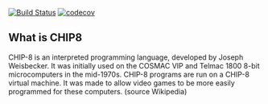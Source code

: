 [![Build Status](https://travis-ci.org/Panky-codes/CHIP8.svg?branch=master)](https://travis-ci.org/Panky-codes/CHIP8)
[![codecov](https://codecov.io/gh/Panky-codes/CHIP8/branch/master/graph/badge.svg)](https://codecov.io/gh/Panky-codes/CHIP8)
## What is CHIP8
CHIP-8 is an interpreted programming language, developed by Joseph Weisbecker. It was initially used on the COSMAC VIP and Telmac 1800 8-bit microcomputers in the mid-1970s. CHIP-8 programs are run on a CHIP-8 virtual machine. It was made to allow video games to be more easily programmed for these computers. (source Wikipedia)
